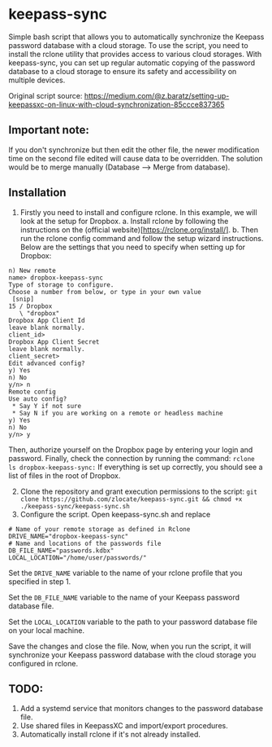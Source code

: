 # keepass-sync
Simple bash script that allows you to automatically synchronize the Keepass password database with a cloud storage. To use the script, you need to install the rclone utility that provides access to various cloud storages.
With keepass-sync, you can set up regular automatic copying of the password database to a cloud storage to ensure its safety and accessibility on multiple devices.

Original script source:  https://medium.com/@z.baratz/setting-up-keepassxc-on-linux-with-cloud-synchronization-85ccce837365

## Important note:
If you don't synchronize but then edit the other file, the newer modification time on the second file edited will cause data to be overridden. The solution would be to merge manually (Database --> Merge from database).

## Installation
1. Firstly you need to install and configure rclone. In this example, we will look at the setup for Dropbox.
a. Install rclone by following the instructions on the (official website)[https://rclone.org/install/].
b. Then run the rclone config command and follow the setup wizard instructions. Below are the settings that you need to specify when setting up for Dropbox:
```
n) New remote
name> dropbox-keepass-sync
Type of storage to configure.
Choose a number from below, or type in your own value
 [snip]
15 / Dropbox
   \ "dropbox"
Dropbox App Client Id
leave blank normally.
client_id>
Dropbox App Client Secret
leave blank normally.
client_secret>
Edit advanced config?
y) Yes
n) No
y/n> n
Remote config
Use auto config?
 * Say Y if not sure
 * Say N if you are working on a remote or headless machine
y) Yes
n) No
y/n> y
```
Then, authorize yourself on the Dropbox page by entering your login and password.
Finally, check the connection by running the command:
`rclone ls dropbox-keepass-sync:`
If everything is set up correctly, you should see a list of files in the root of Dropbox.

2. Clone the repository and grant execution permissions to the script:
`git clone https://github.com/zlocate/keepass-sync.git && chmod +x ./keepass-sync/keepass-sync.sh`
3. Configure the script. Open keepass-sync.sh and replace
```
# Name of your remote storage as defined in Rclone
DRIVE_NAME="dropbox-keepass-sync"
# Name and locations of the passwords file
DB_FILE_NAME="passwords.kdbx"
LOCAL_LOCATION="/home/user/passwords/"
```
Set the `DRIVE_NAME` variable to the name of your rclone profile that you specified in step 1.

Set the `DB_FILE_NAME` variable to the name of your Keepass password database file.

Set the `LOCAL_LOCATION` variable to the path to your password database file on your local machine.

Save the changes and close the file. Now, when you run the script, it will synchronize your Keepass password database with the cloud storage you configured in rclone.

## TODO:

1. Add a systemd service that monitors changes to the password database file.
2. Use shared files in KeepassXC and import/export procedures.
3. Automatically install rclone if it's not already installed.
